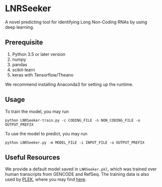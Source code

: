 # LNRSeeker 

A novel predicting tool for identifying Long Non-Coding RNAs by using deep learning.

## Prerequisite
1. Python 3.5 or later version 
2. numpy
3. pandas 
4. scikit-learn
5. keras with Tensorflow/Theano

We recommend installing Anaconda3 for setting up the runtime. 
  
## Usage 

To train the model, you may run
```{bash}
python LNRSeeker-train.py -c CODING_FILE -n NON_CODING_FILE -o OUTPUT_PREFIX
```

To use the model to predict, you may run
```{bash}
python LNRSeeker.py -m MODEL_FILE -i INPUT_FILE -o OUTPUT_PREFIX
```

## Useful Resources

We provide a default model saved in `LNRSeeker.pkl`, which was trained over
human transcripts from GENCODE and RefSeq.
The training data is also used by [PLEK](http://www.ibiomedical.net/plek/), where you may find [here](https://sourceforge.net/projects/plek/files/data_human/).





